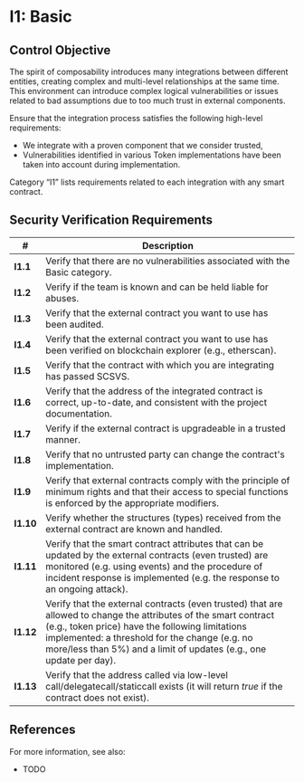 # I1: Basic

## Control Objective

The spirit of composability introduces many integrations between different entities, creating complex and multi-level relationships at the same time. This environment can introduce complex logical vulnerabilities or issues related to bad assumptions due to too much trust in external components.

Ensure that the integration process satisfies the following high-level requirements:
* We integrate with a proven component that we consider trusted,
* Vulnerabilities identified in various Token implementations have been taken into account during implementation.

Category “I1” lists requirements related to each integration with any smart contract.

## Security Verification Requirements

| # | Description |
| --- | --- |
| **I1.1** | Verify that there are no vulnerabilities associated with the Basic category. |
| **I1.2** | Verify if the team is known and can be held liable for abuses. |
| **I1.3** | Verify that the external contract you want to use has been audited. |
| **I1.4** | Verify that the external contract you want to use has been verified on blockchain explorer (e.g., etherscan).  |
| **I1.5** | Verify that the contract with which you are integrating has passed SCSVS. |
| **I1.6** | Verify that the address of the integrated contract is correct, up-to-date, and consistent with the project documentation. |
| **I1.7** | Verify if the external contract is upgradeable in a trusted manner. |
| **I1.8** | Verify that no untrusted party can change the contract's implementation. |
| **I1.9** | Verify that external contracts comply with the principle of minimum rights and that their access to special functions is enforced by the appropriate modifiers. |
| **I1.10** | Verify whether the structures (types) received from the external contract are known and handled. |
| **I1.11** | Verify that the smart contract attributes that can be updated by the external contracts (even trusted) are monitored (e.g. using events) and the procedure of incident response is implemented (e.g. the response to an ongoing attack). |
| **I1.12** | Verify that the external contracts (even trusted) that are allowed to change the attributes of the smart contract (e.g., token price) have the following limitations implemented: a threshold for the change (e.g. no more/less than 5%) and a limit of updates (e.g., one update per day). |
| **I1.13** | Verify that the address called via low-level call/delegatecall/staticcall exists (it will return *true* if the contract does not exist). |

## References

For more information, see also:

* TODO
